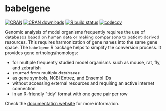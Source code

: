 # babelgene

[![CRAN](https://www.r-pkg.org/badges/version/babelgene)](https://cran.r-project.org/package=babelgene)
[![CRAN downloads](https://cranlogs.r-pkg.org/badges/last-month/babelgene)](https://cran.r-project.org/package=babelgene)
[![R build status](https://github.com/igordot/babelgene/workflows/R-CMD-check/badge.svg)](https://github.com/igordot/babelgene/actions)
[![codecov](https://codecov.io/gh/igordot/babelgene/branch/main/graph/badge.svg?token=j2n6FRGaZ7)](https://app.codecov.io/gh/igordot/babelgene)

Genomic analysis of model organisms frequently requires the use of databases based on human data or making comparisons to patient-derived resources.
This requires harmonization of gene names into the same gene space.
The `babelgene` R package helps to simplify the conversion process.
It provides gene orthologs/homologs:

* for multiple frequently studied model organisms, such as mouse, rat, fly, and zebrafish
* sourced from multiple databases
* as gene symbols, NCBI Entrez, and Ensembl IDs
* without accessing external resources and requiring an active internet connection
* in an R-friendly "[tidy](https://r4ds.had.co.nz/tidy-data.html)" format with one gene pair per row

Check the [documentation website](https://igordot.github.io/babelgene/) for more information.
